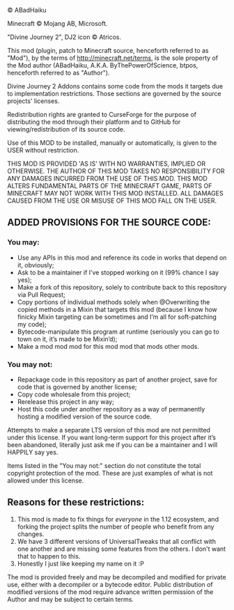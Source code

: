 © ABadHaiku

Minecraft © Mojang AB, Microsoft.

"Divine Journey 2", DJ2 icon © Atricos.

This mod (plugin, patch to Minecraft source, henceforth referred to as "Mod"), by the terms of http://minecraft.net/terms, is the sole property of the Mod author (ABadHaiku, A.K.A. ByThePowerOfScience, btpos, henceforth referred to as "Author").

Divine Journey 2 Addons contains some code from the mods it targets due to implementation restrictions. Those sections are governed by the source projects' licenses.

Redistribution rights are granted to CurseForge for the purpose of distributing the mod through their platform and to GitHub for viewing/redistribution of its source code.

Use of this MOD to be installed, manually or automatically, is given to the USER without restriction.

THIS MOD IS PROVIDED 'AS IS' WITH NO WARRANTIES, IMPLIED OR OTHERWISE. THE AUTHOR OF THIS MOD TAKES NO RESPONSIBILITY FOR ANY DAMAGES INCURRED FROM THE USE OF THIS MOD. THIS MOD ALTERS FUNDAMENTAL PARTS OF THE MINECRAFT GAME, PARTS OF MINECRAFT MAY NOT WORK WITH THIS MOD INSTALLED. ALL DAMAGES CAUSED FROM THE USE OR MISUSE OF THIS MOD FALL ON THE USER.



## ADDED PROVISIONS FOR THE SOURCE CODE:

### You may:

- Use any APIs in this mod and reference its code in works that depend on it, obviously;
- Ask to be a maintainer if I’ve stopped working on it (99% chance I say yes);
- Make a fork of this repository, solely to contribute back to this repository via Pull Request;
- Copy portions of individual methods solely when @Overwriting the copied methods in a Mixin that targets this mod (because I know how finicky Mixin targeting can be sometimes and I’m all for soft-patching my code);
- Bytecode-manipulate this program at runtime (seriously you can go to town on it, it’s made to be Mixin’d);
- Make a mod mod mod for this mod mod that mods other mods.

### You may not:

- Repackage code in this repository as part of another project, save for code that is governed by another license;
- Copy code wholesale from this project;
- Rerelease this project in any way;
- Host this code under another repository as a way of permanently hosting a modified version of the source code.

Attempts to make a separate LTS version of this mod are not permitted under this license. If you want long-term support for this project after it’s been abandoned, literally just ask me if you can be a maintainer and I will HAPPILY say yes.

Items listed in the "You may not:" section do not constitute the total copyright protection of the mod.  These are just examples of what is not allowed under this license.

## Reasons for these restrictions:

1. This mod is made to fix things for _everyone_ in the 1.12 ecosystem, and forking the project splits the number of people who benefit from any changes.
2. We have 3 different versions of UniversalTweaks that all conflict with one another and are missing some features from the others. I don't want that to happen to this.
3. Honestly I just like keeping my name on it :P



The mod is provided freely and may be decompiled and modified for private use, either with a decompiler or a bytecode editor. Public distribution of modified versions of the mod require advance written permission of the Author and may be subject to certain terms.